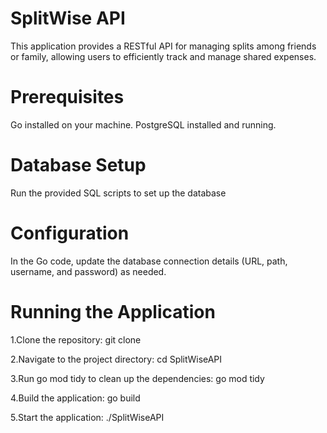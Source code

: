 # SplitWise API
This application provides a RESTful API for managing splits among friends or family, allowing users to efficiently track and manage shared expenses.

# Prerequisites
Go installed on your machine.
PostgreSQL installed and running.

# Database Setup
Run the provided SQL scripts to set up the database

# Configuration
In the Go code, update the database connection details (URL, path, username, and password) as needed.

# Running the Application
1.Clone the repository:
git clone <repository-url>

2.Navigate to the project directory:
cd SplitWiseAPI

3.Run go mod tidy to clean up the dependencies:
go mod tidy

4.Build the application:
go build

5.Start the application:
./SplitWiseAPI
